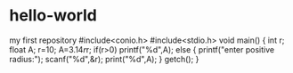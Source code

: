 # hello-world
my first repository
#include<conio.h>
#include<stdio.h>
void main()
{
int r;
float A;
r=10;
A=3.14*r*r;
if(r>0)
printf("%d",A);
else
{
printf("enter positive radius:");
scanf("%d",&r);
print("%d",A);
}
getch();
}

